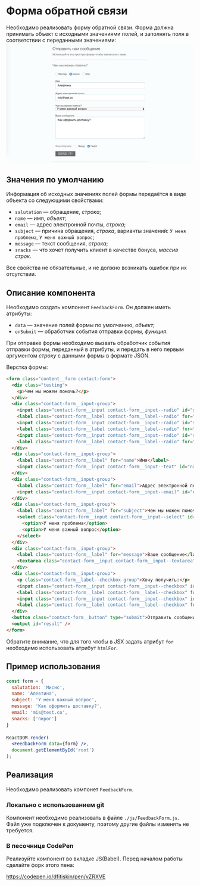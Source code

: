 Форма обратной связи
===

Необходимо реализовать форму обратной связи. Форма должна принимать объект с исходными значениями полей, и заполнять поля в соответствии с переданными значениями:
![Форма обратной связи](./res/preview.png)

## Значения по умолчанию

Информация об исходных значениях полей формы передаётся в виде объекта со следующими свойствами:
- `salutation` — обращение, _строка_;
- `name` — имя, _объект_;
- `email` — адрес электронной почты, _строка_;
- `subject` — причина обращения, _строка_, варианты значений: `У меня проблема`, `У меня важный вопрос`;
- `message` — текст сообщения, _строка_;
- `snacks` — что хочет получить клиент в качестве бонуса, _массив строк_.

Все свойства не обязательные, и не должно возникать ошибок при их отсутствии.

## Описание компонента

Необходимо создать компонент `FeedbackForm`. Он должен иметь атрибуты:
- `data` — значение полей формы по умолчанию, _объект_;
- `onSubmit` — обработчик события отправки формы, _функция_.

При отправке формы необходимо вызвать обработчик события отправки формы, переданный в атрибуты, и передать в него первым аргументом _строку_ c данными формы в формате JSON.

Верстка формы:
```html
<form class="content__form contact-form">
  <div class="testing">
    <p>Чем мы можем помочь?</p>
  </div>
  <div class="contact-form__input-group">
    <input class="contact-form__input contact-form__input--radio" id="salutation-mr" name="salutation" type="radio" value="Мистер"/>
    <label class="contact-form__label contact-form__label--radio" for="salutation-mr">Мистер</label>
    <input class="contact-form__input contact-form__input--radio" id="salutation-mrs" name="salutation" type="radio" value="Мисис"/>
    <label class="contact-form__label contact-form__label--radio" for="salutation-mrs">Мисис</label>
    <input class="contact-form__input contact-form__input--radio" id="salutation-ms" name="salutation" type="radio" value="Мис"/>
    <label class="contact-form__label contact-form__label--radio" for="salutation-ms">Мис</label>
  </div>
  <div class="contact-form__input-group">
    <label class="contact-form__label" for="name">Имя</label>
    <input class="contact-form__input contact-form__input--text" id="name" name="name" type="text"/>
  </div>
  <div class="contact-form__input-group">
    <label class="contact-form__label" for="email">Адрес электронной почты</label>
    <input class="contact-form__input contact-form__input--email" id="email" name="email" type="email"/>
  </div>
  <div class="contact-form__input-group">
    <label class="contact-form__label" for="subject">Чем мы можем помочь?</label>
    <select class="contact-form__input contact-form__input--select" id="subject" name="subject">
      <option>У меня проблема</option>
      <option>У меня важный вопрос</option>
    </select>
  </div>
  <div class="contact-form__input-group">
    <label class="contact-form__label" for="message">Ваше сообщение</label>
    <textarea class="contact-form__input contact-form__input--textarea" id="message" name="message" rows="6" cols="65"></textarea>
  </div>
  <div class="contact-form__input-group">
    <p class="contact-form__label--checkbox-group">Хочу получить:</p>
    <input class="contact-form__input contact-form__input--checkbox" id="snacks-pizza" name="snacks" type="checkbox" value="пицца"/>
    <label class="contact-form__label contact-form__label--checkbox" for="snacks-pizza">Пиццу</label>
    <input class="contact-form__input contact-form__input--checkbox" id="snacks-cake" name="snacks" type="checkbox" value="пирог"/>
    <label class="contact-form__label contact-form__label--checkbox" for="snacks-cake">Пирог</label>
  </div>
  <button class="contact-form__button" type="submit">Отправить сообщение!</button>
  <output id="result" />
</form>
```

Обратите внимание, что для того чтобы в JSX задать атрибут `for` необходимо использовать атрибут `htmlFor`.

## Пример использования

```jsx
const form = {
  salutation: 'Мисис',
  name: 'Алевтина',
  subject: 'У меня важный вопрос',
  message: 'Как оформить доставку?',
  email: 'mis@test.co',
  snacks: ['пирог']
}

ReactDOM.render(
  <FeedbackForm data={form} />,
  document.getElementById('root')
);
```

## Реализация

Необходимо реализовать компонет `FeedbackForm`.

### Локально с использованием git

Компонент необходимо реализовать в файле `./js/FeedbackForm.js`. Файл уже подключен к документу, поэтому другие файлы изменять не требуется.

### В песочнице CodePen

Реализуйте компонент во вкладке JS(Babel). Перед началом работы сделайте форк этого пена:

https://codepen.io/dfitiskin/pen/vZRXVE
